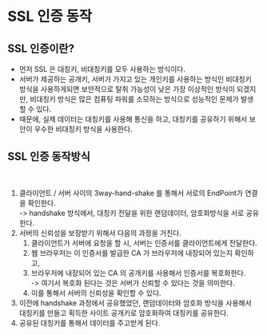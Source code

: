 # SSL 인증 동작

## SSL 인증이란?

* 먼저 SSL 은 대칭키, 비대칭키를 모두 사용하는 방식이다.
* 서버가 제공하는 공개키, 서버가 가지고 있는 개인키를 사용하는 방식인 비대칭키 방식을 사용하게되면 보안적으로 탈취 가능성이 낮은 가장 이상적인 방식이 되겠지만, 비대칭키 방식은 많은 컴퓨팅 파워를 소모하는 방식으로 성능적인 문제가 발생할 수 있다.
* 때문에, 실제 데이터는 대칭키를 사용해 통신을 하고, 대칭키를 공유하기 위해서 보안이 우수한 비대칭키 방식을 사용한다.

## SSL 인증 동작방식

<figure><img src="../../../.gitbook/assets/스크린샷 2023-06-20 12.28.55.png" alt="" width="375"><figcaption></figcaption></figure>

1. 클라이언트 / 서버 사이의 3way-hand-shake 를 통해서 서로의 EndPoint가 연결을 확인한다.\
   \-> handshake 방식에서, 대칭키 전달을 위한 랜덤데이터, 암호화방식을 서로 공유한다.
2. 서버의 신뢰성을 보장받기 위해서 다음의 과정을 거친다.
   1. 클라이언트가 서버에 요청을 할 시, 서버는 인증서를 클라이언트에게 전달한다.
   2. 웹 브라우저는 이 인증서를 발급한 CA 가 브라우저에 내장되어 있는지 확인하고,
   3. 브라우저에 내장되어 있는 CA 의 공개키를 사용해서 인증서를 복호화한다.\
      \-> 여기서 복호화 된다는 것은 서버가 신뢰할 수 있다는 것을 의미한다.
   4. 이를 통해서 서버의 신뢰성을 확인할 수 있다.
3. 이전에 handshake 과정에서 공유했었던, 랜덤데이터와 암호화 방식을 사용해서 대칭키를 만들고 획득한 사이트 공개키로 암호화하여 대칭키를 공유한다.
4. 공유된 대칭키를 통해서 데이터를 주고받게 된다.
